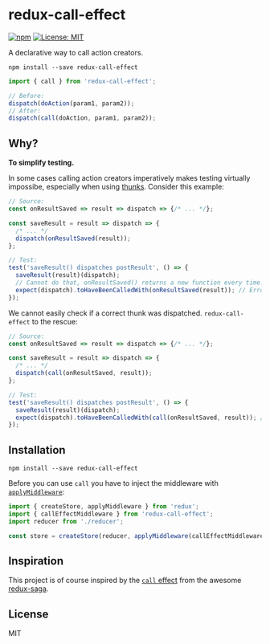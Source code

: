 # redux-call-effect

[![npm](https://img.shields.io/npm/v/redux-call-effect.svg)](https://www.npmjs.com/package/redux-call-effect)
[![License: MIT](https://img.shields.io/badge/License-MIT-blue.svg)](https://opensource.org/licenses/MIT)

A declarative way to call action creators.

```
npm install --save redux-call-effect
```

```js
import { call } from 'redux-call-effect';

// Before:
dispatch(doAction(param1, param2));
// After:
dispatch(call(doAction, param1, param2));
```

## Why?

**To simplify testing.**

In some cases calling action creators imperatively makes testing virtually impossibe, especially when using [thunks](https://github.com/gaearon/redux-thunk). Consider this example:

```js
// Source:
const onResultSaved => result => dispatch => {/* ... */};

const saveResult = result => dispatch => {
  /* ... */
  dispatch(onResultSaved(result));
};

// Test:
test('saveResult() dispatches postResult', () => {
  saveResult(result)(dispatch);
  // Cannot do that, onResultSaved() returns a new function every time!
  expect(dispatch).toHaveBeenCalledWith(onResultSaved(result)); // Error!
});
```

We cannot easily check if a correct thunk was dispatched. `redux-call-effect` to the rescue:

```js
// Source:
const onResultSaved => result => dispatch => {/* ... */};

const saveResult = result => dispatch => {
  /* ... */
  dispatch(call(onResultSaved, result));
};

// Test:
test('saveResult() dispatches postResult', () => {
  saveResult(result)(dispatch);
  expect(dispatch).toHaveBeenCalledWith(call(onResultSaved, result)); // Works!
});
```

## Installation

```
npm install --save redux-call-effect
```

Before you can use `call` you have to inject the middleware with [`applyMiddleware`](http://redux.js.org/docs/api/applyMiddleware.html):

```js
import { createStore, applyMiddleware } from 'redux';
import { callEffectMiddleware } from 'redux-call-effect';
import reducer from './reducer';

const store = createStore(reducer, applyMiddleware(callEffectMiddleware));
```

## Inspiration

This project is of course inspired by the [`call` effect](https://redux-saga.js.org/docs/api/index.html#callfn-args) from the awesome [redux-saga](https://github.com/redux-saga/redux-saga).

## License

MIT
